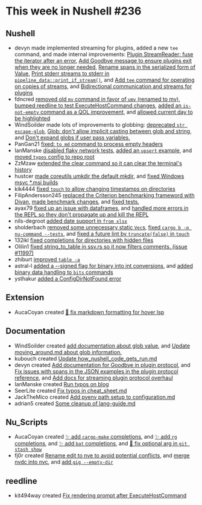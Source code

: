 # This week in Nushell #236

## Nushell

- devyn made implemented streaming for plugins, added a new `tee` command, and made internal improvements: [Plugin StreamReader: fuse the iterator after an error](https://github.com/nushell/nushell/pull/12027), [Add Goodbye message
  to ensure plugins exit when they are no longer needed](https://github.com/nushell/nushell/pull/12014), [Rename spans in the serialized form of Value](https://github.com/nushell/nushell/pull/11972), [Print stderr streams to stderr in `pipeline_data::print_if_stream()`](https://github.com/nushell/nushell/pull/11929), and [Add `tee` command for operating on copies of streams](https://github.com/nushell/nushell/pull/11928), and [Bidirectional communication and streams for plugins](https://github.com/nushell/nushell/pull/11911)
- fdncred [removed old `mv` command in favor of `umv` (renamed to mv)](https://github.com/nushell/nushell/pull/12022), [bumped reedline
  to test ExecuteHostCommand changes](https://github.com/nushell/nushell/pull/11993), [added an `is-not-empty` command as a QOL improvement](https://github.com/nushell/nushell/pull/11991), and [allowed current day to be highlighted](https://github.com/nushell/nushell/pull/11954)
- WindSoilder made lots of improvements to globbing: [deprecated `str escape-glob`](https://github.com/nushell/nushell/pull/12018), [Glob: don't allow implicit casting between glob and string](https://github.com/nushell/nushell/pull/11992), and [Don't expand globs if user pass variables.](https://github.com/nushell/nushell/pull/11946)
- PanGan21 [fixed: `to md` command to process empty headers](https://github.com/nushell/nushell/pull/12012)
- IanManske [disabled flaky network tests](https://github.com/nushell/nushell/pull/12010), [added an `upsert` example](https://github.com/nushell/nushell/pull/12001), and [moved `typos` config to repo root](https://github.com/nushell/nushell/pull/11949)
- ZzMzaw [extended the clear command so it can clear the terminal's history](https://github.com/nushell/nushell/pull/12008)
- hustcer [made coreutils umkdir the default mkdir](https://github.com/nushell/nushell/pull/12007), and [fixed Windows msvc \*.msi builds](https://github.com/nushell/nushell/pull/11986)
- kik4444 [fixed `touch` to allow changing timestamps on directories](https://github.com/nushell/nushell/pull/12005)
- FilipAndersson245 [replaced the Criterion benchmarking frameword with Divan](https://github.com/nushell/nushell/pull/12000), [made benchmark changes](https://github.com/nushell/nushell/pull/11998), and [fixed tests.](https://github.com/nushell/nushell/pull/11994)
- ayax79 [fixed up an issue with dataframes](https://github.com/nushell/nushell/pull/11987), and [handled more errors in the REPL so they don't propagate up and kill the REPL](https://github.com/nushell/nushell/pull/11953)
- nils-degroot [added date support in `from xlsx`](https://github.com/nushell/nushell/pull/11952)
- sholderbach [removed some unnecessary static `Vec`s](https://github.com/nushell/nushell/pull/11947), [fixed `cargo b -p nu-command --tests`](https://github.com/nushell/nushell/pull/11939), and [fixed a future lint by `truncate(false)` in `touch`](https://github.com/nushell/nushell/pull/11863)
- 132ikl [fixed completions for directories with hidden files](https://github.com/nushell/nushell/pull/11921)
- Olilin1 [fixed string_to_table in ssv.rs so it now filters comments. (issue #11997)](https://github.com/nushell/nushell/pull/12035)
- zhiburt [improved `table -a`](https://github.com/nushell/nushell/pull/11905)
- astral-l [added a --signed flag for binary into int conversions](https://github.com/nushell/nushell/pull/11902), and [added binary data handling to `bits` commands](https://github.com/nushell/nushell/pull/11854)
- ysthakur [added a ConfigDirNotFound error](https://github.com/nushell/nushell/pull/11849)

## Extension

- AucaCoyan created [:bug: fix markdown formatting for hover lsp](https://github.com/nushell/vscode-nushell-lang/pull/175)

## Documentation

- WindSoilder created [add documentation about glob value](https://github.com/nushell/nushell.github.io/pull/1271), and [Update moving_around.md
  about glob information.](https://github.com/nushell/nushell.github.io/pull/1258)
- kubouch created [Update how_nushell_code_gets_run.md](https://github.com/nushell/nushell.github.io/pull/1270)
- devyn created [Add documentation for Goodbye in plugin protocol](https://github.com/nushell/nushell.github.io/pull/1267), and [Fix issues with
  spans in the JSON examples in the plugin protocol reference](https://github.com/nushell/nushell.github.io/pull/1265), and [Add docs for streaming plugin protocol overhaul](https://github.com/nushell/nushell.github.io/pull/1264)
- IanManske created [Run typos on blog](https://github.com/nushell/nushell.github.io/pull/1263)
- SeerLite created [Fix typos in cheat_sheet.md](https://github.com/nushell/nushell.github.io/pull/1261)
- JackTheMico created [Add pyenv path setup to configuration.md](https://github.com/nushell/nushell.github.io/pull/1260)
- adrian5 created [Some cleanup of lang-guide.md](https://github.com/nushell/nushell.github.io/pull/1259)

## Nu_Scripts

- AucaCoyan created [:sparkles: add `cargo-make` completions](https://github.com/nushell/nu_scripts/pull/769), and [:sparkles: add `rg` completions](https://github.com/nushell/nu_scripts/pull/767), and [:sparkles: add `bat` completions](https://github.com/nushell/nu_scripts/pull/766), and
  [:bug: fix optional arg in `git stash show`](https://github.com/nushell/nu_scripts/pull/765)
- fj0r created [Rename edit to nve to avoid potential conflicts](https://github.com/nushell/nu_scripts/pull/768), and [merge nvdc into nvc](https://github.com/nushell/nu_scripts/pull/764), and [add `gig --empty-dir`](https://github.com/nushell/nu_scripts/pull/762)

## reedline

- kit494way created [Fix rendering prompt after ExecuteHostCommand](https://github.com/nushell/reedline/pull/758)
